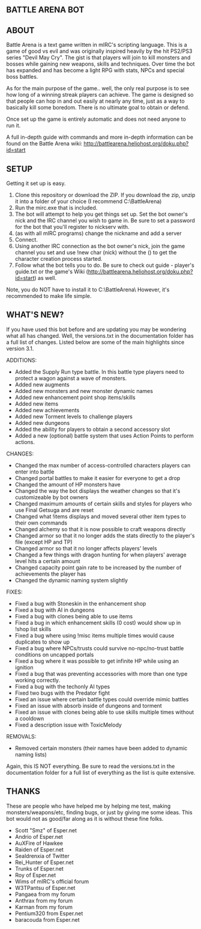 BATTLE ARENA BOT 
--------------

## ABOUT

Battle Arena is a text game written in mIRC's scripting language.  This is a game of good vs evil and was originally inspired heavily by the hit PS2/PS3 series "Devil May Cry".  The gist is that players will join to kill monsters and bosses while gaining new weapons, skills and techniques. Over time the bot has expanded and has become a light RPG with stats, NPCs and special boss battles.

As for the main purpose of the game.. well, the only real purpose is to see how long of a winning streak players can achieve.  The game is designed so that people can hop in and out easily at nearly any time, just as a way to basically kill some boredom.  There is no ultimate goal to obtain or defend.

Once set up the game is entirely automatic and does not need anyone to run it.

A full in-depth guide with commands and more in-depth information can be found on the Battle Arena wiki:  http://battlearena.heliohost.org/doku.php?id=start


## SETUP

Getting it set up is easy.

 1. Clone this repository or download the ZIP.  If you download the zip, unzip it into a folder of your choice (I recommend C:\BattleArena)
 2. Run the mirc.exe that is included.
 3. The bot will attempt to help you get things set up.  Set the bot owner's nick and the IRC channel you wish to game in.  Be sure to set a password for the bot that you'll register to nickserv with.
 4. (as with all mIRC programs) change the nickname and add a server
 5. Connect.
 6. Using another IRC connection as the bot owner's nick, join the game channel you set and use !new char (nick) without the () to get the character creation process started.
 7. Follow what the bot tells you to do.  Be sure to check out guide - player's guide.txt or the game's Wiki (http://battlearena.heliohost.org/doku.php?id=start) as well.

Note, you do NOT have to install it to C:\BattleArena\ However, it's recommended to make life simple.

   
## WHAT'S NEW?

If you have used this bot before and are updating you may be wondering what all has changed.  Well, the versions.txt in the documentation folder has a full list of changes. Listed below are some of the main highlights since version 3.1. 

ADDITIONS:
* Added the Supply Run type battle. In this battle type players need to protect a wagon against a wave of monsters.
* Added new augments
* Added new monsters and new monster dynamic names
* Added new enhancement point shop items/skills
* Added new items
* Added new achievements
* Added new Torment levels to challenge players
* Added new dungeons
* Added the ability for players to obtain a second accessory slot
* Added a new (optional) battle system that uses Action Points to perform actions.

CHANGES:
* Changed the max number of access-controlled characters players can enter into battle
* Changed portal battles to make it easier for everyone to get a drop
* Changed the amount of HP monsters have
* Changed the way the bot displays the weather changes so that it's customizeable by bot owners
* Changed maximum amounts of certain skills and styles for players who use Final Getsuga and are reset
* Changed what !items displays and moved several other item types to their own commands
* Changed alchemy so that it is now possible to craft weapons directly
* Changed armor so that it no longer adds the stats directly to the player's file (except HP and TP)
* Changed armor so that it no longer affects players' levels
* Changed a few things with dragon hunting for when players' average level hits a certain amount
* Changed capacity point gain rate to be increased by the number of achievements the player has
* Changed the dynamic naming system slightly

FIXES:
* Fixed a bug with Stoneskin in the enhancement shop
* Fixed a bug with AI in dungeons
* Fixed a bug with clones being able to use items
* Fixed a bug in which enhancement skills (0 cost) would show up in !shop list skills
* Fixed a bug where using !misc items multiple times would cause duplicates to show up
* Fixed a bug where NPCs/trusts could survive no-npc/no-trust battle conditions on uncapped portals
* Fixed a bug where it was possible to get infinite HP while using an ignition
* Fixed a bug that was preventing accessories with more than one type working correctly.
* Fixed a bug with the techonly AI types
* Fixed two bugs with the Predator fight
* Fixed an issue where certain battle types could override mimic battles
* Fixed an issue with absorb inside of dungeons and torment
* Fixed an issue with clones being able to use skills multiple times without a cooldown
* Fixed a description issue with ToxicMelody

REMOVALS:
* Removed certain monsters (their names have been added to dynamic naming lists)

Again, this IS NOT everything. Be sure to read the versions.txt in the documentation folder for a full list of everything as the list is quite extensive.


## THANKS

These are people who have helped me by helping me test, making monsters/weapons/etc, finding bugs, or just by giving me some ideas.  This bot would not as good/far along as it is without these fine folks.

* Scott "Smz" of Esper.net
* Andrio of Esper.net
* AuXFire of Hawkee
* Raiden of Esper.net
* Sealdrenxia of Twitter
* Rei_Hunter of Esper.net
* Trunks of Esper.net
* Roy of Esper.net
* Wims of mIRC's official forum
* W3TPantsu of Esper.net
* Pangaea from my forum
* Anthrax from my forum
* Karman from my forum
* Pentium320 from Esper.net
* baracouda from Esper.net
